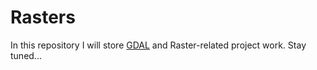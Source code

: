 # Rasters
In this repository I will store [GDAL](https://gdal.org/) and Raster-related project work. Stay tuned...
